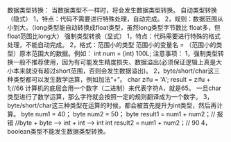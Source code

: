 数据类型转换：
当数据类型不一样时，将会发生数据类型转换。
自动类型转换（隐式）
1，特点：代码不需要进行特殊处理，自动完成。
2，规则：数据范围从小到大。（long类型能自动转换成float类型，虽然long类型字节数比				   	  float多，但float范围比long大）
强制类型转换（显式）
1，特点：代码需要进行特殊的格式处理，不能自动完成。
2，格式：范围小的类型 范围小的变量名 = （范围小的类型）原本范围大的数据。例如： int num = (int) 100L;
注意事项：
1，强制类型转换一般不推荐使用，因为有可能发生精度损失、数据溢出(必须保证逻辑上真是大小本来就没有超过short范围，否则会发生数据溢出)。
2，byte/short/char这三种类型都可以发生数学运算，例如加法“+”。
char zifu = 'A';
result = zifu + 1;//66
计算机的底层会用一个数字（二进制）来代表字符A，就是65。
一旦char类型进行了数学运算，那么字符就会按照一定的规则翻译成为一个数字。
3，byte/short/char这三种类型在运算的时候，都会被首先提升为int类型，然后再计算。
byte num1 = 40；
byte num2 = 50；
byte result1  = num1 + num2；// 报错 
//byte + byte  -->  int + int  -->  int
int result2 = num1 + num2；// 90 
4，boolean类型不能发生数据类型转换。



